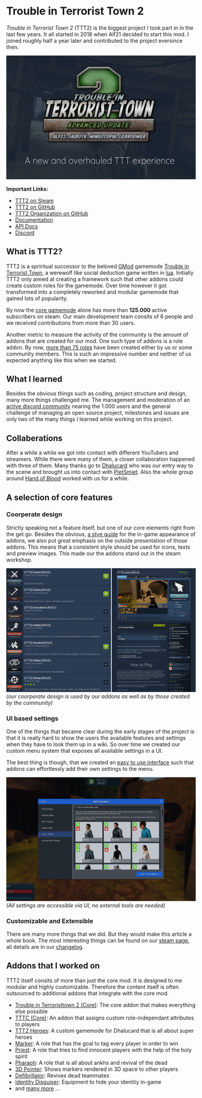 # Trouble in Terrorist Town 2

_Trouble in Terrorist Town 2_ (TTT2) is the biggest project I took part in in the last few years. It all started in 2018 when Alf21 decided to start this mod. I joined roughly half a year later and contributed to the project eversince then.

![ttt2 logo](../assets/ttt2/logo.png)

**Important Links:**

* [TTT2 on Steam](https://steamcommunity.com/sharedfiles/filedetails/?id=1357204556)
* [TTT2 on GitHub](https://github.com/TTT-2/TTT2)
* [TTT2 Organization on GitHub](https://github.com/TTT-2)
* [Documentation](https://docs.ttt2.neoxult.de/2)
* [API Docs](https://api-docs.ttt2.neoxult.de/)
* [Discord](https://discord.gg/Npcbb4W)

## What is TTT2?

TTT2 is a spriritual successor to the beloved [GMod](https://gmod.facepunch.com/) gamemode [Trouble in Terrorist Town](https://www.troubleinterroristtown.com/), a werewolf like social deduction game written in [lua](https://www.lua.org/). Initially TTT2 only aimed at creating a framework such that other addons could create custom roles for the gamemode. Over time however it got transformed into a completely reworked and modular gamemode that gained lots of popularity.

By now the [core gamemode](https://steamcommunity.com/sharedfiles/filedetails/?id=1357204556) alone has more than **125.000** active subscribers on steam. Our main development team consits of 6 people and we received contributions from more than 30 users.

Another metric to measure the activity of the community is the amount of addons that are created for our mod. One such type of addons is a role addon. By now, [more than 75 roles](https://steamcommunity.com/workshop/filedetails/?id=1737053146) have been created either by us or some community members. This is such an impressive number and neither of us expected anything like this when we started.

## What I learned

Besides the obvious things such as coding, project structure and design, many more things challenged me. The management and moderation of an [active discord community](https://discord.gg/Npcbb4W) nearing the 1.000 users and the general challenge of managing an open source project, milestones and issues are only two of the many things I learned while working on this project.

## Collaberations

After a while a while we got into contact with different YouTubers and streamers. While there were many of them, a closer collaboration happened with three of them. Many thanks go to [Dhalucard](https://www.youtube.com/channel/UCZTqRQYguJre4_fwluoJhUA) who was our entry way to the scene and brought us into contact with [PietSmiet](https://www.youtube.com/c/pietsmiet). Also the whole group around [Hand of Blood](https://www.youtube.com/c/HandOfBlood) worked with us for a while.

## A selection of core features

### Coorperate design

Strictly speaking not a feature itself, but one of our core elements right from the get go. Besides the obvious, [a stye guide](https://docs.ttt2.neoxult.de/developers/content-creation/icon-and-design-guideline/) for the in-game appearance of addons, we also put great emphasis on the outside presentation of those addons. This means that a consistent style should be used for icons, texts and preview images. This made our the addons stand out in the steam workshop.

![coorperate design](../assets/ttt2/coorp_design.png)
_(our coorperate design is used by our addons as well as by those created by the community)_

### UI based settings

One of the things that became clear during the early stages of the project is that it is really hard to show the users the available features and settings when they have to look them up in a wiki. So over time we created our custom menu system that exposes all available settings in a UI.

The best thing is though, that we created an [easy to use interface](https://github.com/TTT-2/ttt2mg/blob/master/lua/terrortown/menus/gamemode/server_addons/ttt2mg.lua) such that addons can effortlessly add their own settings to the menu.

![settings](../assets/ttt2/settings.png)
_(All settings are accessible via UI, no external tools are needed)_

### Customizable and Extensible

There are many more things that we did. But they would make this article a whole book. The most interesting things can be found on our [steam page](https://steamcommunity.com/sharedfiles/filedetails/?id=1357204556), all details are in our [changelog](https://github.com/TTT-2/TTT2/blob/master/CHANGELOG.md).

## Addons that I worked on

TTT2 itself consits of more than just the core mod. It is designed to me modular and highly customizable. Therefore the content itself is often outsourced to additional addons that integrate with the core mod.

* [Trouble in Terroristtown 2 (Core)](https://steamcommunity.com/sharedfiles/filedetails/?id=1357204556): The core addon that makes everything else possible
* [TTTC (Core)](https://steamcommunity.com/sharedfiles/filedetails/?id=1368035687): An addon that assigns custom role-independant attributes to players
* [TTT2 Heroes](https://steamcommunity.com/sharedfiles/filedetails/?id=1877141086): A custom gamemode for Dhalucard that is all about super heroes
* [Marker](https://steamcommunity.com/sharedfiles/filedetails/?id=1777819207): A role that has the goal to tag every player in order to win
* [Priest](https://steamcommunity.com/sharedfiles/filedetails/?id=1789489722): A role that tries to find innocent players with the help of the holy spirit
* [Pharaoh](https://steamcommunity.com/sharedfiles/filedetails/?id=2002040119): A role that is all about ankhs and revival of the dead
* [3D Pointer](https://steamcommunity.com/sharedfiles/filedetails/?id=2005666160): Shows markers rendered in 3D space to other players
* [Defibrillator](https://steamcommunity.com/sharedfiles/filedetails/?id=2115944312): Revives dead teammates
* [Identity Disguiser](https://steamcommunity.com/sharedfiles/filedetails/?id=2144375749): Equipment to hide your identity in-game
* and [many more](https://steamcommunity.com/id/mineotopia/myworkshopfiles/) ...
